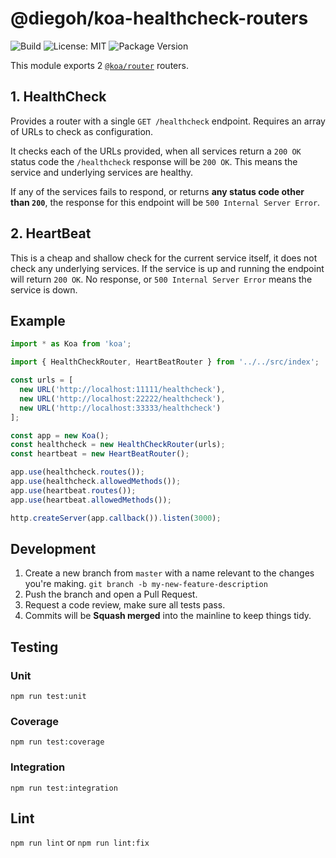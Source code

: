 # @diegoh/koa-healthcheck-routers

![Build](https://github.com/diegoh/koa-healthcheck-routers/workflows/Build/badge.svg)
![License: MIT](https://img.shields.io/badge/License-MIT-blue.svg)
![Package Version](https://img.shields.io/npm/v/@diegoh/koa-healthcheck-routers)

This module exports 2 [`@koa/router`](https://github.com/koajs/router) routers.

## 1. HealthCheck

Provides a router with a single `GET /healthcheck` endpoint.
Requires an array of URLs to check as configuration.

It checks each of the URLs provided, when all services return a `200 OK` status code the `/healthcheck` response will be `200 OK`. This means the service and underlying services are healthy.

If any of the services fails to respond, or returns **any status code other than `200`**, the response for this endpoint will be `500 Internal Server Error`.

## 2. HeartBeat

This is a cheap and shallow check for the current service itself, it does not check any underlying services.
If the service is up and running the endpoint will return `200 OK`. No response, or `500 Internal Server Error` means the service is down.

## Example

```js
import * as Koa from 'koa';

import { HealthCheckRouter, HeartBeatRouter } from '../../src/index';

const urls = [
  new URL('http://localhost:11111/healthcheck'),
  new URL('http://localhost:22222/healthcheck'),
  new URL('http://localhost:33333/healthcheck')
];

const app = new Koa();
const healthcheck = new HealthCheckRouter(urls);
const heartbeat = new HeartBeatRouter();

app.use(healthcheck.routes());
app.use(healthcheck.allowedMethods());
app.use(heartbeat.routes());
app.use(heartbeat.allowedMethods());

http.createServer(app.callback()).listen(3000);
```

## Development

1. Create a new branch from `master` with a name relevant to the changes you're making. `git branch -b my-new-feature-description`
2. Push the branch and open a Pull Request.
3. Request a code review, make sure all tests pass.
4. Commits will be **Squash merged** into the mainline to keep things tidy.

## Testing

### Unit

`npm run test:unit`

### Coverage

`npm run test:coverage`

### Integration

`npm run test:integration`

## Lint

`npm run lint` or `npm run lint:fix`
